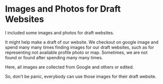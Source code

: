# Images and Photos for Draft Websites
I included some images and photos for draft websites.

It might help make a draft of our website. We checkout on google image and spend many many times finding images for our draft websites, such as for representing not available profile photo or map. Sometimes, we are not found or found after spending many many times.

Here, all images are collected from Google and others or edited.

So, don't be panic, everybody can use those images for their draft website.
